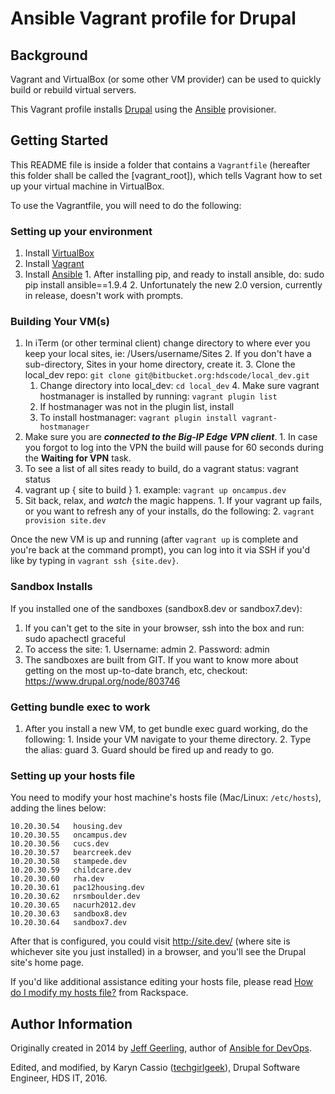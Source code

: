 # Ansible Vagrant profile for Drupal

## Background

Vagrant and VirtualBox (or some other VM provider) can be used to quickly build or rebuild virtual servers.

This Vagrant profile installs [Drupal](https://drupal.org/) using the [Ansible](http://www.ansible.com/) provisioner.

## Getting Started

This README file is inside a folder that contains a `Vagrantfile` (hereafter this folder shall be called the [vagrant_root]), which tells Vagrant how to set up your virtual machine in VirtualBox.

To use the Vagrantfile, you will need to do the following:

### Setting up your environment

  1. Install [VirtualBox](https://www.virtualbox.org/wiki/Downloads)
  2. Install [Vagrant](https://www.vagrantup.com/downloads.html)
  3. Install [Ansible](http://docs.ansible.com/ansible/intro_installation.html#latest-releases-on-mac-osx)
    1. After installing pip, and ready to install ansible, do: sudo pip install ansible==1.9.4
    2. Unfortunately the new 2.0 version, currently in release, doesn't work with prompts.

### Building Your VM(s)
  
  1. In iTerm (or other terminal client) change directory to where ever you keep your local sites, ie: /Users/username/Sites
    2. If you don't have a sub-directory, Sites in your home directory, create it.
    3. Clone the local_dev repo: `git clone git@bitbucket.org:hdscode/local_dev.git`
      1. Change directory into local_dev: `cd local_dev`
    4. Make sure vagrant hostmanager is installed by running: `vagrant plugin list`
      1. If hostmanager was not in the plugin list, install 
      2. To install hostmanager: `vagrant plugin install vagrant-hostmanager`
  5. Make sure you are ***connected to the Big-IP Edge VPN client***.
    1. In case you forgot to log into the VPN the build will pause for 60 seconds during the **Waiting for VPN** task.
  6. To see a list of all sites ready to build, do a vagrant status: vagrant status
  7. vagrant up { site to build }
    1.  example: `vagrant up oncampus.dev` 
  8. Sit back, relax, and *watch* the magic happens.
    1. If your vagrant up fails, or you want to refresh any of your installs, do the following:
    2. `vagrant provision site.dev`

Once the new VM is up and running (after `vagrant up` is complete and you're back at the command prompt), you can log into it via SSH if you'd like by typing in `vagrant ssh {site.dev}`.

### Sandbox Installs

If you installed one of the sandboxes (sandbox8.dev or sandbox7.dev):

  1. If you can't get to the site in your browser, ssh into the box and run: sudo apachectl graceful
  2. To access the site:
    1. Username: admin
    2. Password: admin
  1. The sandboxes are built from GIT. If you want to know more about getting on the most up-to-date branch, etc, checkout: https://www.drupal.org/node/803746

### Getting bundle exec to work

  1. After you install a new VM, to get bundle exec guard working, do the following:
    1. Inside your VM navigate to your theme directory.
    2. Type the alias: guard
    3. Guard should be fired up and ready to go.

### Setting up your hosts file

You need to modify your host machine's hosts file (Mac/Linux: `/etc/hosts`), adding the lines below:

    10.20.30.54   housing.dev
    10.20.30.55   oncampus.dev
    10.20.30.56   cucs.dev
    10.20.30.57   bearcreek.dev
    10.20.30.58   stampede.dev
    10.20.30.59   childcare.dev
    10.20.30.60   rha.dev
    10.20.30.61   pac12housing.dev
    10.20.30.62   nrsmboulder.dev
    10.20.30.65   nacurh2012.dev
    10.20.30.63   sandbox8.dev
    10.20.30.64   sandbox7.dev

After that is configured, you could visit http://site.dev/ (where site is whichever site you just installed) in a browser, and you'll see the Drupal site's home page.

If you'd like additional assistance editing your hosts file, please read [How do I modify my hosts file?](http://www.rackspace.com/knowledge_center/article/how-do-i-modify-my-hosts-file) from Rackspace.

## Author Information

Originally created in 2014 by [Jeff Geerling](http://jeffgeerling.com/), author of [Ansible for DevOps](http://ansiblefordevops.com/).

Edited, and modified, by Karyn Cassio ([techgirlgeek](http://techgirlgeek.com/)), Drupal Software Engineer, HDS IT, 2016.